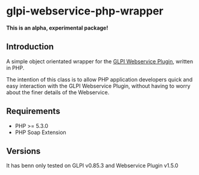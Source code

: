 # glpi-webservice-php-wrapper

**This is an alpha, experimental package!**

<a name="introduction"></a>
## Introduction

A simple object orientated wrapper for the [GLPI Webservice Plugin](https://forge.glpi-project.org/projects/webservices), written in PHP.

The intention of this class is to allow PHP application developers quick and easy interaction with the GLPI Webservice Plugin, without having to worry about the finer details of the Webservice.


## Requirements

* PHP >= 5.3.0
* PHP Soap Extension

## Versions

It has benn only tested on GLPI v0.85.3 and Webservice Plugin v1.5.0